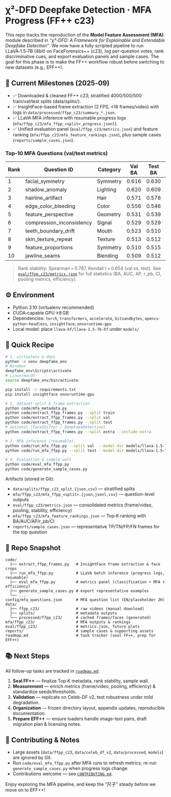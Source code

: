 ﻿# χ²-DFD Deepfake Detection · MFA Progress (FF++ c23)

This repo tracks the reproduction of the **Model Feature Assessment (MFA)** module described in *“χ²-DFD: A Framework for Explainable and Extendable Deepfake Detection”*. We now have a fully scripted pipeline to run LLaVA‑1.5‑7B (4bit) on FaceForensics++ (c23), log per-question votes, rank discriminative cues, and export evaluation panels and sample cases. The goal for this phase is to make the FF++ workflow robust before switching to new datasets (e.g., EFF++).

## 📌 Current Milestones (2025‑09)
- ✅ Downloaded & cleaned FF++ c23; stratified 4000/500/500 train/val/test splits (data/splits/).
- ✅ InsightFace-based frame extraction (2 FPS, ≤16 frames/video) with logs in `data/processed/ffpp_c23/summary_*.json`.
- ✅ LLaVA MFA inference with resumable progress logs (`mfa/ffpp_c23/mfa_ffpp_<split>_progress.jsonl`).
- ✅ Unified evaluation panel (`eval/ffpp_c23/metrics.json`) and feature ranking (`mfa/ffpp_c23/mfa_feature_rankings.json`), plus sample cases (`reports/sample_cases.json`).

### Top‑10 MFA Questions (val/test metrics)
| Rank | Question ID | Category | Val BA | Test BA | Val AUC | Test AUC |
|------|-------------|----------|--------|---------|---------|----------|
| 1 | facial_symmetry | Symmetry | 0.616 | 0.630 | 0.646 | 0.657 |
| 2 | shadow_anomaly | Lighting | 0.620 | 0.609 | 0.639 | 0.639 |
| 3 | hairline_artifact | Hair | 0.571 | 0.578 | 0.607 | 0.623 |
| 4 | edge_color_bleeding | Color | 0.556 | 0.546 | 0.587 | 0.589 |
| 5 | feature_perspective | Geometry | 0.531 | 0.539 | 0.536 | 0.571 |
| 6 | compression_inconsistency | Signal | 0.529 | 0.529 | 0.525 | 0.546 |
| 7 | teeth_boundary_drift | Mouth | 0.523 | 0.510 | 0.531 | 0.526 |
| 8 | skin_texture_repeat | Texture | 0.513 | 0.512 | 0.520 | 0.526 |
| 9 | feature_proportions | Symmetry | 0.510 | 0.515 | 0.524 | 0.532 |
| 10 | jawline_seams | Blending | 0.509 | 0.512 | 0.533 | 0.529 |

> Rank stability: Spearman = 0.787, Kendall τ = 0.654 (val vs. test). See [`eval/ffpp_c23/metrics.json`](eval/ffpp_c23/metrics.json) for full statistics (BA, AUC, AP, r_pb, CI, pooling metrics, efficiency).

## ⚙️ Environment
- Python 3.10 (virtualenv recommended)
- CUDA‑capable GPU ≥8 GB
- Dependencies: `torch`, `transformers`, `accelerate`, `bitsandbytes`, `opencv-python-headless`, `insightface`, `onnxruntime-gpu`
- Local model: place `llava-hf/llava-1.5-7b-hf` under `models/`

## 🚀 Quick Recipe
```bash
# 1. virtualenv & deps
python -m venv deepfake_env
# Windows
deepfake_env\Scripts\activate
# Linux/macOS
source deepfake_env/bin/activate

pip install -r requirements.txt
pip install insightface onnxruntime-gpu

# 2. dataset split & frame extraction
python code/mfa_metadata.py
python code/extract_ffpp_frames.py --split train
python code/extract_ffpp_frames.py --split val
python code/extract_ffpp_frames.py --split test
# optional (FaceShifter / DeepFakeDetection)
python code/extract_ffpp_frames.py --split extra --include-extra

# 3. MFA inference (resumable)
python code/run_mfa_ffpp.py --split val  --model-dir models/llava-1.5-7b-hf --quant 4bit --progress-interval 20
python code/run_mfa_ffpp.py --split test --model-dir models/llava-1.5-7b-hf --quant 4bit --progress-interval 20

# 4. Evaluation & sample wall
python code/eval_mfa_ffpp.py
python code/generate_sample_cases.py
```

Artifacts (stored in Git):
- `data/splits/ffpp_c23_split.{json,csv}` — stratified splits
- `mfa/ffpp_c23/mfa_ffpp_<split>.{json,jsonl,csv}` — question-level outputs
- `eval/ffpp_c23/metrics.json` — consolidated metrics (frame/video, pooling, stability, efficiency)
- `mfa/ffpp_c23/mfa_feature_rankings.json` — Top‑K ranking with BA/AUC/AP/r_pb/CI
- `reports/sample_cases.json` — representative TP/TN/FP/FN frames for the top question

## 📁 Repo Snapshot
```
code/
  ├── extract_ffpp_frames.py   # InsightFace frame extraction & face crops
  ├── run_mfa_ffpp.py          # LLaVA batch inference (progress logs, resumable)
  ├── eval_mfa_ffpp.py         # metrics panel (classification + MFA + efficiency)
  ├── generate_sample_cases.py # export representative examples
  └── ...
config/mfa_questions.json      # MFA question list (EN/placeholder ZH)
data/
  ├── ffpp_c23/                # raw videos (manual download)
  ├── splits/                  # metadata outputs
  └── processed/ffpp_c23/      # cached frames/faces (generated)
mfa/ffpp_c23/                  # MFA outputs & rankings
eval/ffpp_c23/                 # metrics.json, future plots
reports/                       # sample cases & supporting assets
roadmap.md                     # task tracker (seal FF++, prep for EFF++)
```

## 📚 Next Steps
All follow-up tasks are tracked in [`roadmap.md`](roadmap.md):
1. **Seal FF++** — finalize Top‑K metadata, rank stability, sample wall.
2. **Measurement** — enrich metrics (frame/video, pooling, efficiency) & standardize seeds/thresholds.
3. **Validation** — replicate on Celeb-DF v2, test robustness under mild degradation.
4. **Organization** — frozen directory layout, appendix updates, reproducible documentation.
5. **Prepare EFF++** — ensure loaders handle image-text pairs, draft migration plan & licensing notes.

## 🤝 Contributing & Notes
- Large assets (`data/ffpp_c23`, `data/celeb_df_v2`, `data/processed`, `models`) are ignored by Git.
- Run `code/eval_mfa_ffpp.py` after MFA runs to refresh metrics; re-run `generate_sample_cases.py` when progress logs change.
- Contributions welcome — see [`CONTRIBUTING.md`](CONTRIBUTING.md).

Enjoy exploring the MFA pipeline, and keep the “尺子” steady before we move on to EFF++! 

